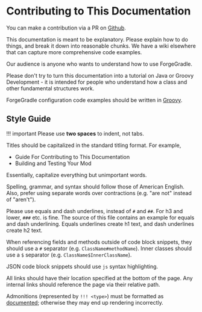 Contributing to This Documentation
==================================

You can make a contribution via a PR on [Github].

This documentation is meant to be explanatory. Please explain how to do things, and break it down into reasonable chunks.
We have a wiki elsewhere that can capture more comprehensive code examples.

Our audience is anyone who wants to understand how to use ForgeGradle.

Please don't try to turn this documentation into a tutorial on Java or Groovy Development - it is intended for people who understand how a class and other fundamental structures work.

ForgeGradle configuration code examples should be written in [Groovy].

Style Guide
-----------

!!! important
    Please use **two spaces** to indent, not tabs.

Titles should be capitalized in the standard titling format. For example,

* Guide For Contributing to This Documentation
* Building and Testing Your Mod

Essentially, capitalize everything but unimportant words.

Spelling, grammar, and syntax should follow those of American English. Also, prefer using separate words over contractions (e.g. "are not" instead of "aren't").

Please use equals and dash underlines, instead of `#` and `##`. For h3 and lower, `###` etc. is fine. The source of this file contains an example for equals and dash underlining. Equals underlines create h1 text, and dash underlines create h2 text.

When referencing fields and methods outside of code block snippets, they should use a `#` separator (e.g. `ClassName#methodName`). Inner classes should use a `$` separator (e.g. `ClassName$InnerClassName`).

JSON code block snippets should use `js` syntax highlighting.

All links should have their location specified at the bottom of the page. Any internal links should reference the page via their relative path.

Admonitions (represented by `!!! <type>`) must be formatted as [documented][admonition]; otherwise they may end up rendering incorrectly.

[GitHub]: https://github.com/MinecraftForge/Documentation
[Groovy]: https://docs.groovy-lang.org/docs/latest/html/documentation/
[admonition]: https://python-markdown.github.io/extensions/admonition/
